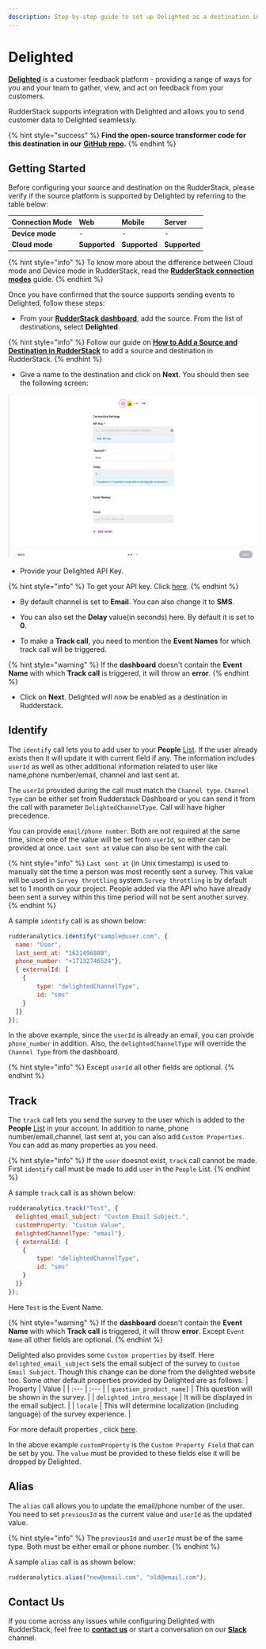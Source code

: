 ```yaml
---
description: Step-by-step guide to set up Delighted as a destination in RudderStack.
---
```


# Delighted

[**Delighted**](https://app.delighted.com/) is a customer feedback platform - providing a range of ways for you and your team to gather, view, and act on feedback from your customers.

RudderStack supports integration with Delighted and allows you to send customer data to Delighted seamlessly.

{% hint style="success" %}
**Find the open-source transformer code for this destination in our** [**GitHub repo**](https://github.com/rudderlabs/rudder-transformer/tree/master/v0/destinations/delighted)**.**
{% endhint %}

## Getting Started

Before configuring your source and destination on the RudderStack, please verify if the source platform is supported by Delighted by referring to the table below:

| **Connection Mode** | **Web**       | **Mobile**    | **Server**    |
| :------------------ | :------------ | :------------ | :------------ |
| **Device mode**     | -             | -             | -             |
| **Cloud** **mode**  | **Supported** | **Supported** | **Supported** |

{% hint style="info" %}
To know more about the difference between Cloud mode and Device mode in RudderStack, read the [**RudderStack connection modes**](https://docs.rudderstack.com/get-started/rudderstack-connection-modes) guide.
{% endhint %}

Once you have confirmed that the source supports sending events to Delighted, follow these steps:

* From your [**RudderStack dashboard**](https://app.rudderlabs.com/), add the source. From the list of destinations, select **Delighted**.

{% hint style="info" %}
Follow our guide on [**How to Add a Source and Destination in RudderStack**](https://docs.rudderstack.com/how-to-guides/adding-source-and-destination-rudderstack) to add a source and destination in RudderStack.
{% endhint %}

* Give a name to the destination and click on **Next**. You should then see the following screen:

![Delighted Connection Settings](../../.gitbook/assets/Delighted.png)

* Provide your Delighted API Key.

{% hint style="info" %}
To get your API key. Click [here](https://app.delighted.com/docs/api).
{% endhint %}

* By default channel is set to **Email**. You can also change it to **SMS**.

* You can also set the **Delay** value(in seconds) here. By default it is set to **0**.

* To make a **Track call**, you need to mention the **Event Names** for which track call will be triggered.

{% hint style="warning" %}
If the **dashboard** doesn't contain the **Event Name** with which **Track call** is triggered, it will throw an **error**.
{% endhint %}

* Click on **Next**. Delighted will now be enabled as a destination in Rudderstack.

## Identify

The `identify` call lets you to add user to your **People** [List](https://app.delighted.com/people). If the user already exists then it will update it with current field if any.
The information includes `userId` as well as other additional information related to user like name,phone number/email, channel and last sent at.

The `userId` provided during the call must match the `Channel type`. `Channel Type` can be either set from Rudderstack Dashboard or you can send it from the call with parameter `DelightedChannelType`. Call will have higher precedence.

You can provide `email/phone number`. Both are not required at the same time, since one of the value will be set from `userId`, so either can be provided at once.
`Last sent at` value can also be sent with the call.

{% hint style="info" %}
`Last sent at` (in Unix timestamp) is used to manually set the time a person was most recently sent a survey. This value will be used in `Survey throttling` system.`Survey throttling` is by default set to 1 month on your project. People added via the API who have already been sent a survey within this time period will not be sent another survey.
{% endhint %}

A sample `identify` call is as shown below:

```javascript
rudderanalytics.identify("sample@user.com", {
  name: "User",
  last_sent_at: "1621496889",
  phone_number: "+17132746524"},
  { externalId: [
    {
        type: "delightedChannelType",
        id: "sms"
    } 
  ]}
});
```

In the above example, since the `userId` is already an email, you can proivde `phone_number` in addition. Also, the `delightedChannelType` will override the `Channel Type` from the dashboard.

{% hint style="info" %}
Except `userId` all other fields are optional.
{% endhint %}

## Track

The `track` call lets you send the survey to the user which is added to the **People** [List](https://app.delighted.com/people) in your account. In addition to name, phone number/email,channel, last sent at, you can also add `Custom Properties`. You can add as many properties as you need.

{% hint style="info" %}
If the `user` doesnot exist, `track` call cannot be made. First `identify` call must be made to add `user` in the `People` List.
{% endhint %}

A sample `track` call is as shown below:

```javascript
rudderanalytics.track("Test", {
  delighted_email_subject: "Custom Email Subject.",
  customProperty: "Custom Value",
  delightedChannelType: "email"},
  { externalId: [
    {
        type: "delightedChannelType",
        id: "sms"
    } 
  ]}
});
```

Here `Test` is the Event Name.

{% hint style="warning" %}
If the **dashboard** doesn't contain the **Event Name** with which **Track call** is triggered, it will throw **error**.
Except `Event Name` all other fields are optional.
{% endhint %}

Delighted also provides some `Custom properties` by itself. Here `delighted_email_subject` sets the email subject of the survey to `Custom Email Subject`. Though this change can be done from the delighted website too. Some other default properties provided by Delighted are as follows.
| Property | Value |
| :--- | :--- |
| `question_product_name]` | This question will be shown in the survey. |
| `delighted_intro_message` | It will be displayed in the email subject. |
| `locale` | This will determine localization (including language) of the survey experience. |

For more default properties , click [here](https://help.delighted.com/article/577-special-properties).

In the above example `customProperty` is the `Custom Property Field` that can be set by you. The `value` must be provided to these fields else it will be dropped by Delighted.

## Alias

The `alias` call allows you to update the email/phone number of the user. You need to set `previousId` as the current value and `userId` as the updated value.

{% hint style="info" %}
The `previousId` and `userId` must be of the same type. Both must be either email or phone number.
{% endhint %}

A sample `alias` call is as shown below:

```javascript
rudderanalytics.alias("new@email.com", "old@email.com");
```

## Contact Us

If you come across any issues while configuring Delighted with RudderStack, feel free to [**contact us**](mailto:%20docs@rudderstack.com) or start a conversation on our [**Slack**](https://resources.rudderstack.com/join-rudderstack-slack) channel.

